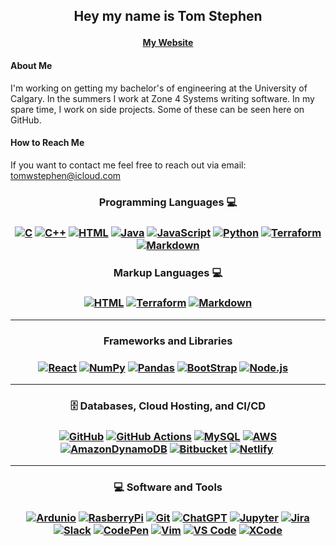## <p align="center">Hey my name is Tom Stephen</p>
#### <p align="center">[My Website](https://www.tomstephen.ca/)</p>

<!-- Typing SVG by DenverCoder1 - https://github.com/DenverCoder1/readme-typing-svg -->
<!-- <p align="center">
    <a href='https://www.tomstephen.ca/'><img src='https://readme-typing-svg.demolab.com/?lines=Check+out+my+website:full+stack+web+devolper'/></a>
</p> -->

#### About Me
I'm working on getting my bachelor's of engineering at the University of Calgary. In the summers I work at Zone 4 Systems writing software. In my spare time, I work on side projects. Some of these can be seen here on GitHub. 

#### How to Reach Me
If you want to contact me feel free to reach out via email: tomwstephen@icloud.com



<h3 align="center">Programming Languages 💻<h3>
<p align='center'>
<a href='#'><img alt='C' src='https://img.shields.io/badge/c-%2300599C.svg?style=for-the-badge&logo=c&logoColor=white'/></a>
<a href='#'><img alt='C++' src='https://img.shields.io/badge/c++-%2300599C.svg?style=for-the-badge&logo=c%2B%2B&logoColor=white'/></a>
<a href='#'><img alt='HTML' src='https://img.shields.io/badge/html5-%23E34F26.svg?style=for-the-badge&logo=html5&logoColor=white'/></a>
<a href='#'><img alt='Java' src='https://img.shields.io/badge/java-%23ED8B00.svg?style=for-the-badge&logo=openjdk&logoColor=white'/></a>
<a href='#'><img alt='JavaScript' src='https://img.shields.io/badge/javascript-%23323330.svg?style=for-the-badge&logo=javascript&logoColor=%23F7DF1E'/></a>
<a href='#'><img alt='Python' src='https://img.shields.io/badge/python-3670A0?style=for-the-badge&logo=python&logoColor=ffdd54'/></a>
<a href='#'><img alt='Terraform' src='https://img.shields.io/badge/terraform-%235835CC.svg?style=for-the-badge&logo=terraform&logoColor=white'/></a>
<a href='#'><img alt='Markdown' src='https://img.shields.io/badge/markdown-%23000000.svg?style=for-the-badge&logo=markdown&logoColor=white'/></a>
</p>

<h3 align="center">Markup Languages 💻<h3>
<p align='center'>
<a href='#'><img alt='HTML' src='https://img.shields.io/badge/html5-%23E34F26.svg?style=for-the-badge&logo=html5&logoColor=white'/></a>
<a href='#'><img alt='Terraform' src='https://img.shields.io/badge/terraform-%235835CC.svg?style=for-the-badge&logo=terraform&logoColor=white'/></a>
<a href='#'><img alt='Markdown' src='https://img.shields.io/badge/markdown-%23000000.svg?style=for-the-badge&logo=markdown&logoColor=white'/></a>
</p>



    

<!--![C](https://img.shields.io/badge/c-%2300599C.svg?style=for-the-badge&logo=c&logoColor=white)
![C++](https://img.shields.io/badge/c++-%2300599C.svg?style=for-the-badge&logo=c%2B%2B&logoColor=white)
![HTML5](https://img.shields.io/badge/html5-%23E34F26.svg?style=for-the-badge&logo=html5&logoColor=white)
![Java](https://img.shields.io/badge/java-%23ED8B00.svg?style=for-the-badge&logo=openjdk&logoColor=white)
![JavaScript](https://img.shields.io/badge/javascript-%23323330.svg?style=for-the-badge&logo=javascript&logoColor=%23F7DF1E)
![NodeJS](https://img.shields.io/badge/node.js-6DA55F?style=for-the-badge&logo=node.js&logoColor=white)
![Python](https://img.shields.io/badge/python-3670A0?style=for-the-badge&logo=python&logoColor=ffdd54)
![Terraform](https://img.shields.io/badge/terraform-%235835CC.svg?style=for-the-badge&logo=terraform&logoColor=white)
![Markdown](https://img.shields.io/badge/markdown-%23000000.svg?style=for-the-badge&logo=markdown&logoColor=white)
-->


<hr/><h3 align="center">Frameworks and Libraries<h3>
<p align='center'>
<a href='#'><img alt='React' src='https://img.shields.io/badge/react-%2320232a.svg?style=for-the-badge&logo=react&logoColor=%2361DAFB'/></a>
<a href='#'><img alt='NumPy' src='https://img.shields.io/badge/numpy-%23013243.svg?style=for-the-badge&logo=numpy&logoColor=white'/></a>
<a href='#'><img alt='Pandas' src='https://img.shields.io/badge/pandas-%23150458.svg?style=for-the-badge&logo=pandas&logoColor=white'/></a>
<a href='#'><img alt='BootStrap' src='https://img.shields.io/badge/bootstrap-%238511FA.svg?style=for-the-badge&logo=bootstrap&logoColor=white'/></a>
<a href='#'><img alt='Node.js' src='https://img.shields.io/badge/node.js-6DA55F?style=for-the-badge&logo=node.js&logoColor=white'/></a>
<a href='#'><img alt='' src=''/></a>
<a href='#'><img alt='' src=''/></a>
<a href='#'><img alt='' src=''/></a>
<a href='#'><img alt='' src=''/></a>

<!--![React](https://img.shields.io/badge/react-%2320232a.svg?style=for-the-badge&logo=react&logoColor=%2361DAFB)
![NumPy](https://img.shields.io/badge/numpy-%23013243.svg?style=for-the-badge&logo=numpy&logoColor=white)
![Pandas](https://img.shields.io/badge/pandas-%23150458.svg?style=for-the-badge&logo=pandas&logoColor=white)
![Bootstrap](https://img.shields.io/badge/bootstrap-%238511FA.svg?style=for-the-badge&logo=bootstrap&logoColor=white)-->
    
</p>
    
<hr/><h3 align="center">🗄️ Databases, Cloud Hosting, and CI/CD<h3>
<p align="center">
<a href='#'><img alt='GitHub' src='https://img.shields.io/badge/github-%23121011.svg?style=for-the-badge&logo=github&logoColor=white'/></a>
<a href='#'><img alt='GitHub Actions' src='https://img.shields.io/badge/github%20actions-%232671E5.svg?style=for-the-badge&logo=githubactions&logoColor=white'/></a>
<a href='#'><img alt='MySQL' src='https://img.shields.io/badge/mysql-%2300f.svg?style=for-the-badge&logo=mysql&logoColor=white'/></a>
<a href='#'><img alt='AWS' src='https://img.shields.io/badge/AWS-%23FF9900.svg?style=for-the-badge&logo=amazon-aws&logoColor=white'/></a>
<a href='#'><img alt='AmazonDynamoDB' src='https://img.shields.io/badge/Amazon%20DynamoDB-4053D6?style=for-the-badge&logo=Amazon%20DynamoDB&logoColor=white'/></a>
<a href='#'><img alt='Bitbucket' src='https://img.shields.io/badge/bitbucket-%230047B3.svg?style=for-the-badge&logo=bitbucket&logoColor=white'/></a>
<a href='#'><img alt='Netlify' src='https://img.shields.io/badge/netlify-%23000000.svg?style=for-the-badge&logo=netlify&logoColor=#00C7B7'/></a>
<a href='#'><img alt='' src=''/></a>
</p>
    
<!--![GitHub](https://img.shields.io/badge/github-%23121011.svg?style=for-the-badge&logo=github&logoColor=white)
![GitHub Actions](https://img.shields.io/badge/github%20actions-%232671E5.svg?style=for-the-badge&logo=githubactions&logoColor=white)
![MySQL](https://img.shields.io/badge/mysql-%2300f.svg?style=for-the-badge&logo=mysql&logoColor=white)
![AWS](https://img.shields.io/badge/AWS-%23FF9900.svg?style=for-the-badge&logo=amazon-aws&logoColor=white)
![AmazonDynamoDB](https://img.shields.io/badge/Amazon%20DynamoDB-4053D6?style=for-the-badge&logo=Amazon%20DynamoDB&logoColor=white)
![Bitbucket](https://img.shields.io/badge/bitbucket-%230047B3.svg?style=for-the-badge&logo=bitbucket&logoColor=white)
![Netlify](https://img.shields.io/badge/netlify-%23000000.svg?style=for-the-badge&logo=netlify&logoColor=#00C7B7)
-->

<hr/><h3 align="center">💻 Software and Tools<h3>
<p align="center">
<a href='#'><img alt='Ardunio' src='https://img.shields.io/badge/-Arduino-00979D?style=for-the-badge&logo=Arduino&logoColor=white)'/></a>
<a href='#'><img alt='RasberryPi' src='https://img.shields.io/badge/-RaspberryPi-C51A4A?style=for-the-badge&logo=Raspberry-Pi'/></a>
<a href='#'><img alt='Git' src='https://img.shields.io/badge/git-%23F05033.svg?style=for-the-badge&logo=git&logoColor=white'/></a>
<a href='#'><img alt='ChatGPT' src='https://img.shields.io/badge/chatGPT-74aa9c?style=for-the-badge&logo=openai&logoColor=white'/></a>
<a href='#'><img alt='Jupyter' src='https://img.shields.io/badge/jupyter-%23FA0F00.svg?style=for-the-badge&logo=jupyter&logoColor=white'/></a>
<a href='#'><img alt='Jira' src='https://img.shields.io/badge/jira-%230A0FFF.svg?style=for-the-badge&logo=jira&logoColor=white'/></a>
<a href='#'><img alt='Slack' src='https://img.shields.io/badge/Slack-4A154B?style=for-the-badge&logo=slack&logoColor=white)'/></a>
<a href='#'><img alt='CodePen' src='https://img.shields.io/badge/Codepen-000000?style=for-the-badge&logo=codepen&logoColor=white)'/></a>
<a href='#'><img alt='Vim' src='https://img.shields.io/badge/VIM-%2311AB00.svg?style=for-the-badge&logo=vim&logoColor=white'/></a>
<a href='#'><img alt='VS Code' src='https://img.shields.io/badge/Visual%20Studio%20Code-0078d7.svg?style=for-the-badge&logo=visual-studio-code&logoColor=white'/></a>
<a href='#'><img alt='XCode' src='https://img.shields.io/badge/Xcode-007ACC?style=for-the-badge&logo=Xcode&logoColor=white'/></a>


    
<!--![Arduino](https://img.shields.io/badge/-Arduino-00979D?style=for-the-badge&logo=Arduino&logoColor=white)
![Raspberry Pi](https://img.shields.io/badge/-RaspberryPi-C51A4A?style=for-the-badge&logo=Raspberry-Pi)
![Git](https://img.shields.io/badge/git-%23F05033.svg?style=for-the-badge&logo=git&logoColor=white)
![ChatGPT](https://img.shields.io/badge/chatGPT-74aa9c?style=for-the-badge&logo=openai&logoColor=white)
![Jupyter Notebook](https://img.shields.io/badge/jupyter-%23FA0F00.svg?style=for-the-badge&logo=jupyter&logoColor=white)
![Jira](https://img.shields.io/badge/jira-%230A0FFF.svg?style=for-the-badge&logo=jira&logoColor=white)
![Vim](https://img.shields.io/badge/VIM-%2311AB00.svg?style=for-the-badge&logo=vim&logoColor=white)
![Slack](https://img.shields.io/badge/Slack-4A154B?style=for-the-badge&logo=slack&logoColor=white)
![CodePen](https://img.shields.io/badge/Codepen-000000?style=for-the-badge&logo=codepen&logoColor=white)
![Visual Studio Code](https://img.shields.io/badge/Visual%20Studio%20Code-0078d7.svg?style=for-the-badge&logo=visual-studio-code&logoColor=white)
![Xcode](https://img.shields.io/badge/Xcode-007ACC?style=for-the-badge&logo=Xcode&logoColor=white)
-->

</p>


